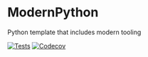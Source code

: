 # ModernPython
Python template that includes modern tooling

[![Tests](https://github.com/ChadHattabaugh/modern-python/workflows/Tests/badge.svg)](https://github.com/ChadHattabaugh/modern-python/actions?workflow=Tests)
[![Codecov](https://codecov.io/gh/ChadHattabaugh/modern-python/branch/master/graph/badge.svg)](https://codecov.io/gh/ChadHattabaugh/modern-python)
